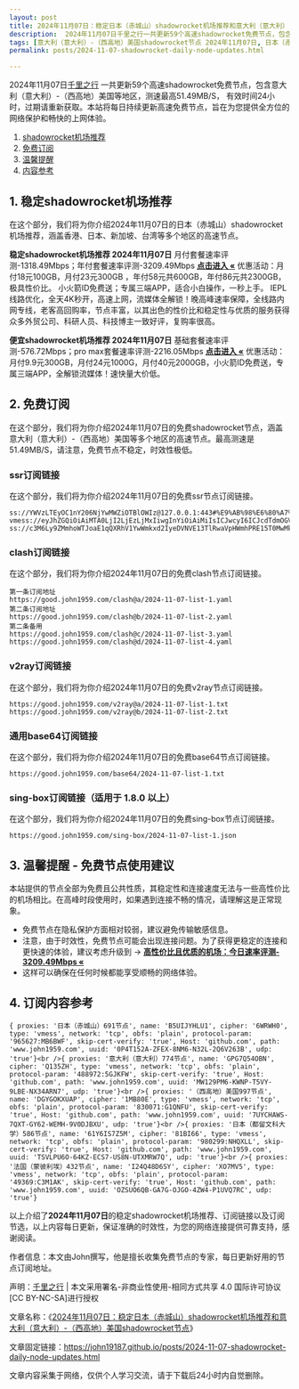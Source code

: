 ```yaml
---
layout: post
title: 2024年11月07日：稳定日本（赤城山）shadowrocket机场推荐和意大利（意大利）-（西高地）美国shadowrocket节点
description:  2024年11月07日千里之行一共更新59个高速shadowrocket免费节点，包含意大利（意大利）-（西高地）美国等地区，测速最高51.49MB/S， 有效时间24小时，过期请重新获取。本站将每日持续更新高速免费节点，旨在为您提供全方位的网络保护和畅快的上网体验
tags: [意大利（意大利）-（西高地）美国shadowrocket节点 2024年11月07日, 日本（赤城山）稳定shadowrocket机场推荐 2024年11月07日]
permalink: posts/2024-11-07-shadowrocket-daily-node-updates.html

---
```



2024年11月07日[千里之行](https://john19187.github.io) 一共更新59个高速shadowrocket免费节点，包含意大利（意大利）-（西高地）美国等地区，测速最高51.49MB/S， 有效时间24小时，过期请重新获取。本站将每日持续更新高速免费节点，旨在为您提供全方位的网络保护和畅快的上网体验。

1. [shadowrocket机场推荐](#1-稳定shadowrocket机场推荐)
2. [免费订阅](#2-免费订阅)
3. [温馨提醒](#3-温馨提醒---免费节点使用建议)
4. [内容参考](#4-订阅内容参考)

## 1. 稳定shadowrocket机场推荐

在这个部分，我们将为你介绍2024年11月07日的日本（赤城山）shadowrocket机场推荐，涵盖香港、日本、新加坡、台湾等多个地区的高速节点。

<div class="good cat1"><strong>稳定shadowrocket机场推荐 2024年11月07日</strong> 月付套餐速率评测-1318.49Mbps；年付套餐速率评测-3209.49Mbps <strong><a href="https://good.john1959.com/lepl/2024-11-07" target="_blank">点击进入 «</a></strong> 优惠活动：月付18元100GB，月付23元300GB ，年付58元共600GB，年付86元共2300GB，极具性价比。 小火箭ID免费送；专属三端APP，适合小白操作，一秒上手。 IEPL线路优化，全天4K秒开，高速上网，流媒体全解锁！晚高峰速率保障，全线路内网专线，老客高回购率，节点丰富，以其出色的性价比和稳定性与优质的服务获得众多外贸公司、科研人员、科技博主一致好评，复购率很高。</div><div class="good cat2">

<strong>便宜shadowrocket机场推荐 2024年11月07日</strong> 基础套餐速率评测-576.72Mbps；pro max套餐速率评测-2216.05Mbps <strong><a href="https://good.john1959.com/cheap/2024-11-07" target="_blank">点击进入 «</a></strong> 优惠活动：月付9.9元300GB，月付24元1000G，月付40元2000GB，小火箭ID免费送，专属三端APP，全解锁流媒体！速快量大价低。</div>

## 2. 免费订阅

在这个部分，我们将为你介绍2024年11月07日的免费shadowrocket节点，涵盖意大利（意大利）-（西高地）美国等多个地区的高速节点。最高测速是51.49MB/S，请注意，免费节点不稳定，时效性极低。

### ssr订阅链接

在这个部分，我们将为你介绍2024年11月07日的免费ssr节点订阅链接。

```
ss://YWVzLTEyOC1nY206NjYwMWZiOTBlOWIz@127.0.0.1:443#%E9%AB%98%E6%80%A7%E4%BB%B7%E6%AF%94%E6%9C%BA%E5%9C%BA%3Ahttps%3A%2F%2Fkfyun.uk
vmess://eyJhZGQiOiAiMTA0LjI2LjEzLjMxIiwgInYiOiAiMiIsICJwcyI6ICJcdTdmOGVcdTU2ZmQgQ2xvdWRGbGFyZVx1ODI4Mlx1NzBiOSIsICJwb3J0IjogMjA4NiwgImlkIjogImU5ZTNjYzEzLWRiNDgtNGNjMS04YzI0LTc2MjY0MzlhNTMzOSIsICJhaWQiOiAiMCIsICJuZXQiOiAid3MiLCAidHlwZSI6ICIiLCAiaG9zdCI6ICJpcDEuMTc4OTAzNC54eXoiLCAicGF0aCI6ICJnaXRodWIuY29tL0FsdmluOTk5OSIsICJ0bHMiOiAiIn0=
ss://c3M6Ly9ZMmhoWTJoaE1qQXRhV1YwWmkxd2IyeDVNVE13TlRwaVpHWmhPRE15T0MwMk1ESm1MVFJoTm1VdFlqQXdaUzB6T1RObE5ESXhOV0kzTkdZ@free.2apzhfa:31115#9%7C%F0%9F%87%AF%F0%9F%87%B5%E6%97%A5%E6%9C%AC%2003%20%7C%201x%20JP
```

### clash订阅链接

在这个部分，我们将为你介绍2024年11月07日的免费clash节点订阅链接。

```
第一条订阅地址
https://good.john1959.com/clash@a/2024-11-07-list-1.yaml
第二条订阅地址
https://good.john1959.com/clash@b/2024-11-07-list-2.yaml
第二条备用
https://good.john1959.com/clash@c/2024-11-07-list-3.yaml
https://good.john1959.com/clash@d/2024-11-07-list-4.yaml
```

### v2ray订阅链接

在这个部分，我们将为你介绍2024年11月07日的免费v2ray节点订阅链接。

```
https://good.john1959.com/v2ray@a/2024-11-07-list-1.txt
https://good.john1959.com/v2ray@b/2024-11-07-list-2.txt
```

### 通用base64订阅链接

在这个部分，我们将为你介绍2024年11月07日的免费base64节点订阅链接。

```
https://good.john1959.com/base64/2024-11-07-list-1.txt
```

### sing-box订阅链接（适用于 1.8.0 以上）

在这个部分，我们将为你介绍2024年11月07日的免费sing-box节点订阅链接。

```
https://good.john1959.com/sing-box/2024-11-07-list-1.json
```

## 3. 温馨提醒 - 免费节点使用建议

本站提供的节点全部为免费且公共性质，其稳定性和连接速度无法与一些高性价比的机场相比。在高峰时段使用时，如果遇到连接不畅的情况，请理解这是正常现象。

- 免费节点在隐私保护方面相对较弱，建议避免传输敏感信息。
- 注意，由于时效性，免费节点可能会出现连接问题。为了获得更稳定的连接和更快速的体验，建议考虑升级到 → <strong>[高性价比且优质的机场：今日速率评测- 3209.49Mbps «](https://good.john1959.com/lepl/2024-11-07)</strong>
- 这样可以确保在任何时候都能享受顺畅的网络体验。

## 4. 订阅内容参考

```
{ proxies: '日本（赤城山）691节点', name: 'B5UIJYHLU1', cipher: '6WRWH0', type: 'vmess', network: 'tcp', obfs: 'plain', protocol-param: '965627:MB6BWF', skip-cert-verify: 'true', Host: 'github.com', path: 'www.john1959.com', uuid: '0P4T152A-ZFEX-8NM6-N32L-2Q6V263B', udp: 'true'}<br />{ proxies: '意大利（意大利）774节点', name: 'GPG7Q54OBN', cipher: 'Q135ZH', type: 'vmess', network: 'tcp', obfs: 'plain', protocol-param: '488972:5GJKFW', skip-cert-verify: 'true', Host: 'github.com', path: 'www.john1959.com', uuid: 'MW129PM6-KWNP-T5VY-9LBE-NX34ARN7', udp: 'true'}<br />{ proxies: '（西高地）美国997节点', name: 'DGYGOKXUAP', cipher: '1MB80E', type: 'vmess', network: 'tcp', obfs: 'plain', protocol-param: '830071:G1QNFU', skip-cert-verify: 'true', Host: 'github.com', path: 'www.john1959.com', uuid: '7UYCHAWS-7QXT-GY62-WEMH-9V0DJBXU', udp: 'true'}<br />{ proxies: '日本（都留文科大学）586节点', name: '61Y6IS7Z5M', cipher: '81BI66', type: 'vmess', network: 'tcp', obfs: 'plain', protocol-param: '980299:NHQXLL', skip-cert-verify: 'true', Host: 'github.com', path: 'www.john1959.com', uuid: 'TSVLPU6O-64KZ-ECS7-US8N-UTXMRW7Q', udp: 'true'}<br />{ proxies: '法国（蒙彼利埃）432节点', name: 'I24Q48D6SY', cipher: 'XO7MV5', type: 'vmess', network: 'tcp', obfs: 'plain', protocol-param: '49369:C3M1AK', skip-cert-verify: 'true', Host: 'github.com', path: 'www.john1959.com', uuid: 'OZSUO6QB-GA7G-OJGO-4ZW4-P1UVQ7RC', udp: 'true'}
```

以上介绍了<strong>2024年11月07日</strong>的稳定shadowrocket机场推荐、订阅链接以及订阅节选，以上内容每日更新，保证准确的时效性，为您的网络连接提供可靠支持，感谢阅读。

作者信息：本文由John撰写，他是擅长收集免费节点的专家，每日更新好用的节点订阅地址。

声明：[千里之行](https://john19187.github.io) | 本文采用署名-非商业性使用-相同方式共享 4.0 国际许可协议[CC BY-NC-SA]进行授权

文章名称：《[2024年11月07日：稳定日本（赤城山）shadowrocket机场推荐和意大利（意大利）-（西高地）美国shadowrocket节点](https://john19187.github.io/posts/2024-11-07-shadowrocket-daily-node-updates.html)》

文章固定链接：https://john19187.github.io/posts/2024-11-07-shadowrocket-daily-node-updates.html


文章内容采集于网络，仅供个人学习交流，请于下载后24小时内自觉删除。


